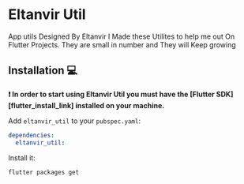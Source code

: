 # Eltanvir Util

App utils Designed By Eltanvir
I Made these Utilites to help me out On Flutter Projects.
They are small in number and They will Keep growing

## Installation 💻

**❗ In order to start using Eltanvir Util you must have the [Flutter SDK][flutter_install_link] installed on your machine.**

Add `eltanvir_util` to your `pubspec.yaml`:

```yaml
dependencies:
  eltanvir_util:
```

Install it:

```sh
flutter packages get
```
